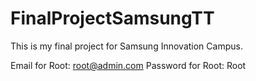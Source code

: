 # FinalProjectSamsungTT
This is my final project for Samsung Innovation Campus.

Email for Root: root@admin.com
Password for Root: Root
